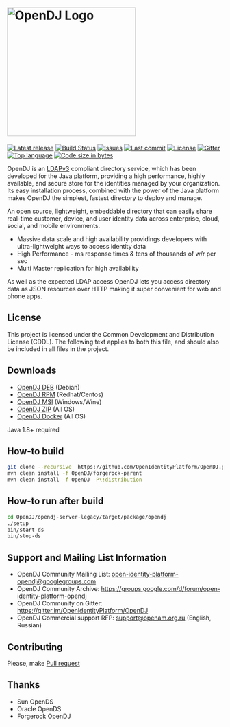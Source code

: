 # <img alt="OpenDJ Logo" src="https://github.com/OpenIdentityPlatform/OpenDJ/raw/master/logo.png" width="300"/>
[![Latest release](https://img.shields.io/github/release/OpenIdentityPlatform/OpenDJ.svg)](https://github.com/OpenIdentityPlatform/OpenDJ/releases)
[![Build Status](https://travis-ci.org/OpenIdentityPlatform/OpenDJ.svg)](https://travis-ci.org/OpenIdentityPlatform/OpenDJ)
[![Issues](https://img.shields.io/github/issues/OpenIdentityPlatform/OpenDJ.svg)](https://github.com/OpenIdentityPlatform/OpenDJ/issues)
[![Last commit](https://img.shields.io/github/last-commit/OpenIdentityPlatform/OpenDJ.svg)](https://github.com/OpenIdentityPlatform/OpenDJ/commits/master)
[![License](https://img.shields.io/badge/license-CDDL-blue.svg)](https://github.com/OpenIdentityPlatform/OpenDJ/blob/master/LICENSE.md)
[![Gitter](https://img.shields.io/gitter/room/nwjs/nw.js.svg)](https://gitter.im/OpenIdentityPlatform/OpenDJ)
[![Top language](https://img.shields.io/github/languages/top/OpenIdentityPlatform/OpenDJ.svg)](https://github.com/OpenIdentityPlatform/OpenDJ)
[![Code size in bytes](https://img.shields.io/github/languages/code-size/OpenIdentityPlatform/OpenDJ.svg)](https://github.com/OpenIdentityPlatform/OpenDJ)

OpenDJ is an [LDAPv3](http://tools.ietf.org/html/rfc4510) compliant directory service, which has been developed 
for the Java platform, providing a high performance, highly available, and secure store for the identities managed 
by your organization. Its easy installation process, combined with the power of the Java platform makes OpenDJ
the simplest, fastest directory to deploy and manage.

An open source, lightweight, embeddable directory that can easily share real-time customer, device, and user identity data across enterprise, cloud, social, and mobile environments.
* Massive data scale and high availability providings developers with ultra-lightweight ways to access identity data
* High Performance - ms response times & tens of thousands of w/r per sec
* Multi Master replication for high availability

As well as the expected LDAP access OpenDJ lets you access directory data as JSON resources over HTTP making it super convenient for web and phone apps.

## License
This project is licensed under the Common Development and Distribution License (CDDL). The following text applies to 
both this file, and should also be included in all files in the project.

## Downloads 
* [OpenDJ DEB](https://github.com/OpenIdentityPlatform/OpenDJ/releases) (Debian)
* [OpenDJ RPM](https://github.com/OpenIdentityPlatform/OpenDJ/releases) (Redhat/Centos)
* [OpenDJ MSI](https://github.com/OpenIdentityPlatform/OpenDJ/releases) (Windows/Wine)
* [OpenDJ ZIP](https://github.com/OpenIdentityPlatform/OpenDJ/releases/latest) (All OS)
* [OpenDJ Docker](https://hub.docker.com/r/openidentityplatform/opendj/) (All OS)

Java 1.8+ required

## How-to build
```bash
git clone --recursive  https://github.com/OpenIdentityPlatform/OpenDJ.git
mvn clean install -f OpenDJ/forgerock-parent
mvn clean install -f OpenDJ -P\!distribution
```

## How-to run after build
```bash
cd OpenDJ/opendj-server-legacy/target/package/opendj
./setup
bin/start-ds
bin/stop-ds
```

## Support and Mailing List Information
* OpenDJ Community Mailing List: open-identity-platform-opendj@googlegroups.com
* OpenDJ Community Archive: https://groups.google.com/d/forum/open-identity-platform-opendj
* OpenDJ Community on Gitter: https://gitter.im/OpenIdentityPlatform/OpenDJ
* OpenDJ Commercial support RFP: support@openam.org.ru (English, Russian)

## Contributing
Please, make [Pull request](https://github.com/OpenIdentityPlatform/OpenDJ/pulls)

## Thanks
* Sun OpenDS
* Oracle OpenDS
* Forgerock OpenDJ
